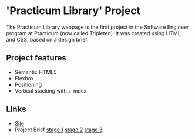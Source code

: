 # 'Practicum Library' Project

The Practicum Library webpage is the first project in the Software Engineer program at Practicum (now called Tripleten). It was created using HTML and CSS, based on a design brief.

## Project features

- Semantic HTML5
- Flexbox
- Positioning
- Vertical stacking with z-index

## Links

- [Site](https://toriroe.github.io/se_project_library/)
- Project Brief [stage 1](https://practicum-content.s3.us-west-1.amazonaws.com/web-developer/project-1/new-library/project-1-stage-1-brief.pdf) [stage 2](https://practicum-content.s3.us-west-1.amazonaws.com/web-developer/project-1/new-library/project-1-stage-2-brief.pdf) [stage 3](https://practicum-content.s3.us-west-1.amazonaws.com/web-developer/project-1/new-library/project-1-stage-3-brief.pdf)
